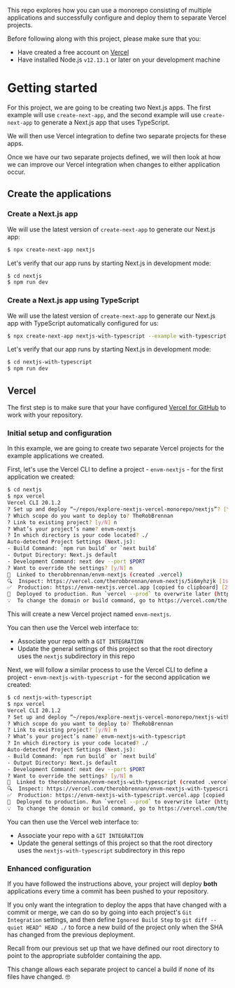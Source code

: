 This repo explores how you can use a monorepo consisting of multiple applications and successfully configure and deploy them to separate Vercel projects.

Before following along with this project, please make sure that you:

- Have created a free account on [Vercel](https://vercel.com/)
- Have installed Node.js `v12.13.1` or later on your development machine

# Getting started

For this project, we are going to be creating two Next.js apps. The first example will use `create-next-app`, and the second example will use `create-next-app` to generate a Next.js app that uses TypeScript.

We will then use Vercel integration to define two separate projects for these apps.

Once we have our two separate projects defined, we will then look at how we can improve our Vercel integration when changes to either application occur.

## Create the applications

### Create a Next.js app

We will use the latest version of `create-next-app` to generate our Next.js app:

```sh
$ npx create-next-app nextjs
```

Let's verify that our app runs by starting Next.js in development mode:

```sh
$ cd nextjs
$ npm run dev
```

### Create a Next.js app using TypeScript

We will use the latest version of `create-next-app` to generate our Next.js app with TypeScript automatically configured for us:

```sh
$ npx create-next-app nextjs-with-typescript --example with-typescript
```

Let's verify that our app runs by starting Next.js in development mode:

```sh
$ cd nextjs-with-typescript
$ npm run dev
```

## Vercel

The first step is to make sure that your have configured [Vercel for GitHub](https://vercel.com/docs/git-integrations/vercel-for-github) to work with your repository.

### Initial setup and configuration

In this example, we are going to create two separate Vercel projects for the example applications we created.

First, let's use the Vercel CLI to define a project - `envm-nextjs` - for the first application we created:

```sh
$ cd nextjs
$ npx vercel
Vercel CLI 20.1.2
? Set up and deploy “~/repos/explore-nextjs-vercel-monorepo/nextjs”? [Y/n] y
? Which scope do you want to deploy to? TheRobBrennan
? Link to existing project? [y/N] n
? What’s your project’s name? envm-nextjs
? In which directory is your code located? ./
Auto-detected Project Settings (Next.js):
- Build Command: `npm run build` or `next build`
- Output Directory: Next.js default
- Development Command: next dev --port $PORT
? Want to override the settings? [y/N] n
🔗  Linked to therobbrennan/envm-nextjs (created .vercel)
🔍  Inspect: https://vercel.com/therobbrennan/envm-nextjs/5i6myhzjk [1s]
✅  Production: https://envm-nextjs.vercel.app [copied to clipboard] [28s]
📝  Deployed to production. Run `vercel --prod` to overwrite later (https://vercel.link/2F).
💡  To change the domain or build command, go to https://vercel.com/therobbrennan/envm-nextjs/settings
```

This will create a new Vercel project named `envm-nextjs`.

You can then use the Vercel web interface to:

- Associate your repo with a `GIT INTEGRATION`
- Update the general settings of this project so that the root directory uses the `nextjs` subdirectory in this repo

Next, we will follow a similar process to use the Vercel CLI to define a project - `envm-nextjs-with-typescript` - for the second application we created:

```sh
$ cd nextjs-with-typescript
$ npx vercel
Vercel CLI 20.1.2
? Set up and deploy “~/repos/explore-nextjs-vercel-monorepo/nextjs-with-typescript”? [Y/n] y
? Which scope do you want to deploy to? TheRobBrennan
? Link to existing project? [y/N] n
? What’s your project’s name? envm-nextjs-with-typescript
? In which directory is your code located? ./
Auto-detected Project Settings (Next.js):
- Build Command: `npm run build` or `next build`
- Output Directory: Next.js default
- Development Command: next dev --port $PORT
? Want to override the settings? [y/N] n
🔗  Linked to therobbrennan/envm-nextjs-with-typescript (created .vercel)
🔍  Inspect: https://vercel.com/therobbrennan/envm-nextjs-with-typescript/hp7qdw8bo [966ms]
✅  Production: https://envm-nextjs-with-typescript.vercel.app [copied to clipboard] [35s]
📝  Deployed to production. Run `vercel --prod` to overwrite later (https://vercel.link/2F).
💡  To change the domain or build command, go to https://vercel.com/therobbrennan/envm-nextjs-with-typescript/settings
```

You can then use the Vercel web interface to:

- Associate your repo with a `GIT INTEGRATION`
- Update the general settings of this project so that the root directory uses the `nextjs-with-typescript` subdirectory in this repo

### Enhanced configuration

If you have followed the instructions above, your project will deploy **both** applications every time a commit has been pushed to your repository.

If you only want the integration to deploy the apps that have changed with a commit or merge, we can do so by going into each project's `Git Integration` settings, and then define `Ignored Build Step` to `git diff --quiet HEAD^ HEAD ./` to force a new build of the project only when the SHA has changed from the previous deployment.

Recall from our previous set up that we have defined our root directory to point to the appropriate subfolder containing the app.

This change allows each separate project to cancel a build if none of its files have changed. 🤓
